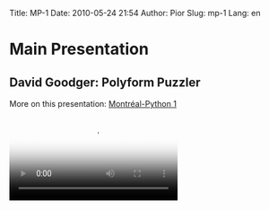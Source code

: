 Title: MP-1
Date: 2010-05-24 21:54
Author: Pior
Slug: mp-1
Lang: en

<!--:en-->

<style>#sidebar { display:none;} #content { width: 740px !important; } </style>
Main Presentation
=================

David Goodger: Polyform Puzzler
-------------------------------

More on this presentation: [Montréal-Python 1][]   

<video controls poster="http://montrealpython.org/videos/Montreal-Python-1-David-Goodger-Polyform-Puzzler.jpg">
<source src="http://montrealpython.org/videos/Montreal-Python-1-David-Goodger-Polyform-Puzzler.mp4" type="video/mp4"></source>
<source src="http://montrealpython.org/videos/Montreal-Python-1-David-Goodger-Polyform-Puzzler.ogg" type="video/ogg"></source>
Your browser doesn't support HTML5. Please use the download link. If you
use Safari and want to use a libre format, install the Xiph QuickTime
Component at http://www.xiph.org/quicktime </video>

  [Montréal-Python 1]: http://wiki.montrealpython.org/index.php/Montréal-Python_1
